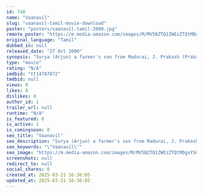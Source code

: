```yaml
---
id: 748
name: "Vaanavil"
slug: "vaanavil-tamil-movie-download"
poster: "posters/vaanavil-tamil-2000.jpg"
remote_poster: "https://m.media-amazon.com/images/M/MV5BZTQ1ZWEzZTQtMDgxYS00MGIwLThkYWUtNjAxYWJmMTM0YzAyXkEyXkFqcGdeQXVyMTEzNzg0Mjkx._V1_SX300.jpg"
original_language: "Tamil"
dubbed_in: null
released_date: "27 Oct 2000"
synopsis: "Surya (Arjun) a farmer's son from Madurai, J. Prakash (Prakash Raj) the only son of a billionaire industrialist and Priya (Abhirami) an Ooty-based tea estate heiress board a train to Delhi as strangers, in the Chennai central stat..."
type: "movie"
rating: "N/A"
imdbid: "tt14787872"
tmdbid: null
views: 0
likes: 0
dislikes: 0
author_id: 1
trailer_url: null
runtime: "N/A"
is_featured: 0
is_active: 1
is_comingsoon: 0
seo_title: "Vaanavil"
seo_description: "Surya (Arjun) a farmer's son from Madurai, J. Prakash (Prakash Raj) the only son of a billionaire industrialist and Priya (Abhirami) an Ooty-based tea estate heiress board a train to Delhi as strangers, in the Chennai central stat..."
seo_keywords: "\"Vaanavil\""
seo_image: "https://m.media-amazon.com/images/M/MV5BZTQ1ZWEzZTQtMDgxYS00MGIwLThkYWUtNjAxYWJmMTM0YzAyXkEyXkFqcGdeQXVyMTEzNzg0Mjkx._V1_SX300.jpg"
screenshots: null
redirect_to: null
social_shares: 0
created_at: 2025-03-21 16:36:05
updated_at: 2025-03-21 16:36:05
---
```


